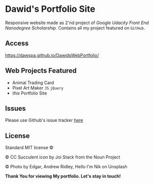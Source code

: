# Dawid's Portfolio Site

Responsive website made as 2'nd project of _Google Udacity Front End Nanodegree Scholarship._ Contains all my project featured on `GitHub.`

## Access

https://dawspa.github.io/DawidsWebPortfolio/

## Web Projects Featured

* Animal Trading Card
* Pixel Art Maker `JS` `jQuery`
* _this_ Portfolio Site

## Issues

Please use Github's issue tracker [here](https://github.com/dawspa/DawidsWebPortfolio/issues)

## License

Standard MIT license ©

© CC Succulent icon by Joi Stack from the Noun Project

© Photo by Edgar, Andrew Ridley, Hello I'm Nik on Unsplash

**Thank You for viewing My portfolio. Let's stay in touch!**